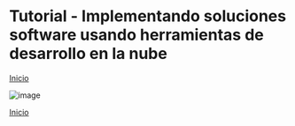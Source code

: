 # Tutorial - Implementando soluciones software usando herramientas de desarrollo en la nube

[Inicio](https://github.com/ENC2022/dp-index)

![image](https://user-images.githubusercontent.com/84739791/184497990-d2397e84-3997-4840-b992-d75842059706.png)

[Inicio](https://github.com/ENC2022/dp-index)
